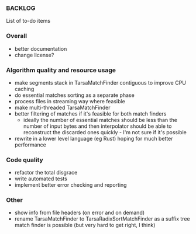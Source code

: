 ### BACKLOG

List of to-do items

### Overall
- better documentation
- change license?

### Algorithm quality and resource usage
- make segments stack in TarsaMatchFinder contiguous to improve CPU caching
- do essential matches sorting as a separate phase
- process files in streaming way where feasible
- make multi-threaded TarsaMatchFinder
- better filtering of matches if it's feasible for both match finders
  - ideally the number of essential matches should be less than the number of 
    input bytes and then interpolator should be able to reconstruct the
    discarded ones quickly - I'm not sure if it's possible
- rewrite in a lower level language (eg Rust) hoping for much better performance

### Code quality
- refactor the total disgrace
- write automated tests
- implement better error checking and reporting

### Other
- show info from file headers (on error and on demand)
- rename TarsaMatchFinder to TarsaRadixSortMatchFinder as a suffix tree match
  finder is possible (but very hard to get right, I think)
